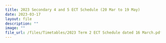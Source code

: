 ```yaml
---
title: 2023 Secondary 4 and 5 ECT Schedule (20 Mar to 19 May)
date: 2023-03-17
layout: file
description: ""
image: ""
file_url: /files/Timetables/2023 Term 2 ECT Schedule dated 16 March.pdf
---
```

